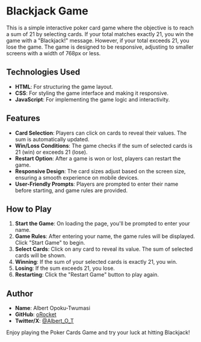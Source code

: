 # Blackjack Game

This is a simple interactive poker card game where the objective is to reach a sum of 21 by selecting cards. If your total matches exactly 21, you win the game with a "Blackjack!" message. However, if your total exceeds 21, you lose the game. The game is designed to be responsive, adjusting to smaller screens with a width of 768px or less.

## Technologies Used

- **HTML**: For structuring the game layout.
- **CSS**: For styling the game interface and making it responsive.
- **JavaScript**: For implementing the game logic and interactivity.

## Features

- **Card Selection**: Players can click on cards to reveal their values. The sum is automatically updated.
- **Win/Loss Conditions**: The game checks if the sum of selected cards is 21 (win) or exceeds 21 (lose).
- **Restart Option**: After a game is won or lost, players can restart the game.
- **Responsive Design**: The card sizes adjust based on the screen size, ensuring a smooth experience on mobile devices.
- **User-Friendly Prompts**: Players are prompted to enter their name before starting, and game rules are provided.

## How to Play

1. **Start the Game**: On loading the page, you'll be prompted to enter your name.
2. **Game Rules**: After entering your name, the game rules will be displayed. Click "Start Game" to begin.
3. **Select Cards**: Click on any card to reveal its value. The sum of selected cards will be shown.
4. **Winning**: If the sum of your selected cards is exactly 21, you win.
5. **Losing**: If the sum exceeds 21, you lose.
6. **Restarting**: Click the "Restart Game" button to play again.

## Author

- **Name**: Albert Opoku-Twumasi
- **GitHub**: [oRocket](https://github.com/orocket)
- **Twitter/X**: [@Albert_O_T](https://twitter.com/Albert_O_T)

Enjoy playing the Poker Cards Game and try your luck at hitting Blackjack!
